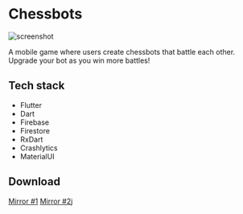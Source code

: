 # Chessbots

![screenshot](https://o8jsjsxk9g.ufs.sh/f/Y3NBzhpqodc3wBc0BNWEC53iFNTVDZo7pylu60YrG9Q8qhKm)

A mobile game where users create chessbots that battle each other. Upgrade your bot as you win more battles!

## Tech stack
- Flutter
- Dart
- Firebase
- Firestore
- RxDart
- Crashlytics
- MaterialUI

## Download

[Mirror #1](https://apkcombo.com/chess-bots/com.chessbots.mobile/)
[Mirror #2](https://apkpure.com/chess-bots/com.chessbots.mobile)j
